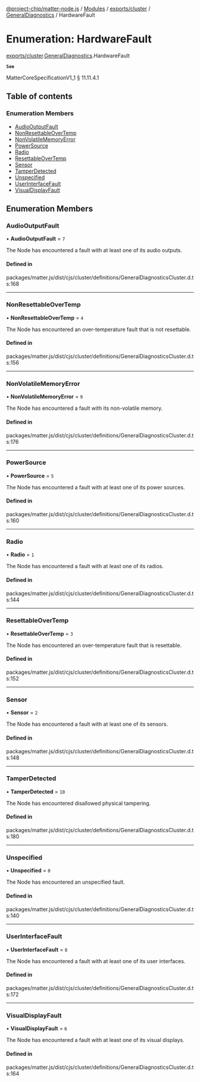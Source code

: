 [@project-chip/matter-node.js](../README.md) / [Modules](../modules.md) / [exports/cluster](../modules/exports_cluster.md) / [GeneralDiagnostics](../modules/exports_cluster.GeneralDiagnostics.md) / HardwareFault

# Enumeration: HardwareFault

[exports/cluster](../modules/exports_cluster.md).[GeneralDiagnostics](../modules/exports_cluster.GeneralDiagnostics.md).HardwareFault

**`See`**

MatterCoreSpecificationV1_1 § 11.11.4.1

## Table of contents

### Enumeration Members

- [AudioOutputFault](exports_cluster.GeneralDiagnostics.HardwareFault.md#audiooutputfault)
- [NonResettableOverTemp](exports_cluster.GeneralDiagnostics.HardwareFault.md#nonresettableovertemp)
- [NonVolatileMemoryError](exports_cluster.GeneralDiagnostics.HardwareFault.md#nonvolatilememoryerror)
- [PowerSource](exports_cluster.GeneralDiagnostics.HardwareFault.md#powersource)
- [Radio](exports_cluster.GeneralDiagnostics.HardwareFault.md#radio)
- [ResettableOverTemp](exports_cluster.GeneralDiagnostics.HardwareFault.md#resettableovertemp)
- [Sensor](exports_cluster.GeneralDiagnostics.HardwareFault.md#sensor)
- [TamperDetected](exports_cluster.GeneralDiagnostics.HardwareFault.md#tamperdetected)
- [Unspecified](exports_cluster.GeneralDiagnostics.HardwareFault.md#unspecified)
- [UserInterfaceFault](exports_cluster.GeneralDiagnostics.HardwareFault.md#userinterfacefault)
- [VisualDisplayFault](exports_cluster.GeneralDiagnostics.HardwareFault.md#visualdisplayfault)

## Enumeration Members

### AudioOutputFault

• **AudioOutputFault** = ``7``

The Node has encountered a fault with at least one of its audio outputs.

#### Defined in

packages/matter.js/dist/cjs/cluster/definitions/GeneralDiagnosticsCluster.d.ts:168

___

### NonResettableOverTemp

• **NonResettableOverTemp** = ``4``

The Node has encountered an over-temperature fault that is not resettable.

#### Defined in

packages/matter.js/dist/cjs/cluster/definitions/GeneralDiagnosticsCluster.d.ts:156

___

### NonVolatileMemoryError

• **NonVolatileMemoryError** = ``9``

The Node has encountered a fault with its non-volatile memory.

#### Defined in

packages/matter.js/dist/cjs/cluster/definitions/GeneralDiagnosticsCluster.d.ts:176

___

### PowerSource

• **PowerSource** = ``5``

The Node has encountered a fault with at least one of its power sources.

#### Defined in

packages/matter.js/dist/cjs/cluster/definitions/GeneralDiagnosticsCluster.d.ts:160

___

### Radio

• **Radio** = ``1``

The Node has encountered a fault with at least one of its radios.

#### Defined in

packages/matter.js/dist/cjs/cluster/definitions/GeneralDiagnosticsCluster.d.ts:144

___

### ResettableOverTemp

• **ResettableOverTemp** = ``3``

The Node has encountered an over-temperature fault that is resettable.

#### Defined in

packages/matter.js/dist/cjs/cluster/definitions/GeneralDiagnosticsCluster.d.ts:152

___

### Sensor

• **Sensor** = ``2``

The Node has encountered a fault with at least one of its sensors.

#### Defined in

packages/matter.js/dist/cjs/cluster/definitions/GeneralDiagnosticsCluster.d.ts:148

___

### TamperDetected

• **TamperDetected** = ``10``

The Node has encountered disallowed physical tampering.

#### Defined in

packages/matter.js/dist/cjs/cluster/definitions/GeneralDiagnosticsCluster.d.ts:180

___

### Unspecified

• **Unspecified** = ``0``

The Node has encountered an unspecified fault.

#### Defined in

packages/matter.js/dist/cjs/cluster/definitions/GeneralDiagnosticsCluster.d.ts:140

___

### UserInterfaceFault

• **UserInterfaceFault** = ``8``

The Node has encountered a fault with at least one of its user interfaces.

#### Defined in

packages/matter.js/dist/cjs/cluster/definitions/GeneralDiagnosticsCluster.d.ts:172

___

### VisualDisplayFault

• **VisualDisplayFault** = ``6``

The Node has encountered a fault with at least one of its visual displays.

#### Defined in

packages/matter.js/dist/cjs/cluster/definitions/GeneralDiagnosticsCluster.d.ts:164
